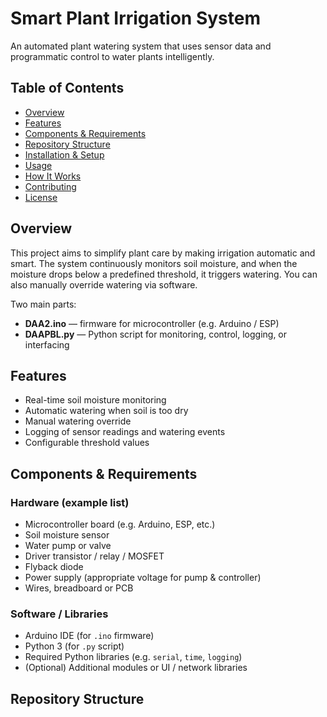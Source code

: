 # Smart Plant Irrigation System

An automated plant watering system that uses sensor data and programmatic control to water plants intelligently.

## Table of Contents

- [Overview](#overview)  
- [Features](#features)  
- [Components & Requirements](#components--requirements)  
- [Repository Structure](#repository-structure)  
- [Installation & Setup](#installation--setup)  
- [Usage](#usage)  
- [How It Works](#how-it-works)  
- [Contributing](#contributing)  
- [License](#license)

## Overview

This project aims to simplify plant care by making irrigation automatic and smart. The system continuously monitors soil moisture, and when the moisture drops below a predefined threshold, it triggers watering. You can also manually override watering via software.  

Two main parts:
- **DAA2.ino** — firmware for microcontroller (e.g. Arduino / ESP)  
- **DAAPBL.py** — Python script for monitoring, control, logging, or interfacing  

## Features

- Real-time soil moisture monitoring  
- Automatic watering when soil is too dry  
- Manual watering override  
- Logging of sensor readings and watering events  
- Configurable threshold values  

## Components & Requirements

### Hardware (example list)

- Microcontroller board (e.g. Arduino, ESP, etc.)  
- Soil moisture sensor  
- Water pump or valve  
- Driver transistor / relay / MOSFET  
- Flyback diode  
- Power supply (appropriate voltage for pump & controller)  
- Wires, breadboard or PCB  

### Software / Libraries

- Arduino IDE (for `.ino` firmware)  
- Python 3 (for `.py` script)  
- Required Python libraries (e.g. `serial`, `time`, `logging`)  
- (Optional) Additional modules or UI / network libraries  

## Repository Structure
